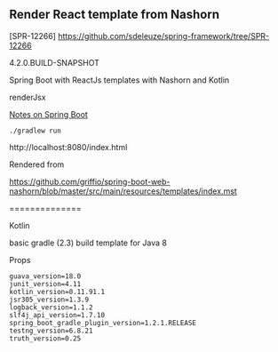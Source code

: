 ## Render React template from Nashorn

[SPR-12266] https://github.com/sdeleuze/spring-framework/tree/SPR-12266

4.2.0.BUILD-SNAPSHOT

Spring Boot with ReactJs templates with Nashorn and Kotlin

renderJsx

[Notes on Spring Boot](http://docs.spring.io/spring-boot/docs/current/reference/html/howto-spring-boot-application.html)

~~~
./gradlew run
~~~

http://localhost:8080/index.html

Rendered from

https://github.com/griffio/spring-boot-web-nashorn/blob/master/src/main/resources/templates/index.mst

==============

Kotlin

basic gradle (2.3) build template for Java 8

Props
~~~
guava_version=18.0
junit_version=4.11
kotlin_version=0.11.91.1
jsr305_version=1.3.9
logback_version=1.1.2
slf4j_api_version=1.7.10
spring_boot_gradle_plugin_version=1.2.1.RELEASE
testng_version=6.8.21
truth_version=0.25
~~~

